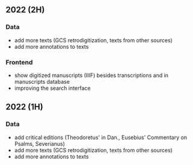 ## 2022 (2H)
### Data
- add more texts (GCS retrodigitization, texts from other sources)
- add more annotations to texts
### Frontend
- show digitized manuscripts (IIIF) besides transcriptions and in manuscripts database
- improving the search interface

## 2022 (1H)
### Data
- add critical editions (Theodoretus' in Dan., Eusebius' Commentary on Psalms, Severianus)
- add more texts (GCS retrodigitization, texts from other sources)
- add more annotations to texts

